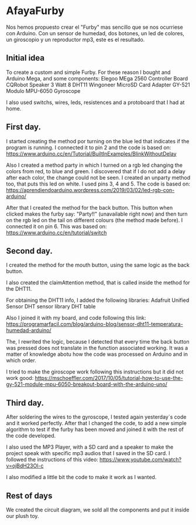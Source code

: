 # AfayaFurby
Nos hemos propuesto crear el "Furby" mas sencillo que se nos ocurriese con Arduino. Con un sensor de humedad, dos botones, un led de colores, un giroscopio y un reproductor mp3, este es el resultado.


## Initial idea

To create a custom and simple Furby. For these reason I bought and Arduino Mega, and some components:
  Elegoo MEga 2560 Controller Board
  CQRobot Speaker 3 Watt 8
  DHT11 Wingoneer
  MicroSD Card Adapter
  GY-521 Modulo MPU-6050 Gyroscope

I also used switchs, wires, leds, resistences and a protoboard that I had at home.

## First day.

I started creating the method por turning on the blue led that indicates if the program is running. I connected it to pin 2 and the code is based on:
https://www.arduino.cc/en/Tutorial/BuiltInExamples/BlinkWithoutDelay

Also I created a method party in which I turned on a rgb led changing the colors from red, to blue and green. I discovered that if I do not add a delay after each color, the change could not be seen. I created an unparty method too, that puts this led on white. I used pins 3, 4 and 5.
The code is based on:
https://aprendiendoarduino.wordpress.com/2019/03/02/led-rgb-con-arduino/

After that I created the method for the back button. This button when clicked makes the furby say: "Party!!" (unavailable right now) and then turn on the rgb led on the tail on different colours (the method made before). I connected it on pin 6.
This was based on:
https://www.arduino.cc/en/tutorial/switch

## Second day.
I created the method for the mouth button, using the same logic as the back button.

I also created the claimAttention method, that is called inside the method for the DHT11.

For obtaining the DHT11 info, I added the following libraries:
	Adafruit Unified Sensor
	DHT sensor library
	DHT table

Also I joined it with my board, and code following this link:
https://programarfacil.com/blog/arduino-blog/sensor-dht11-temperatura-humedad-arduino/


The, I rewrited the logic, because I detected that every time the back button was pressed does not translate in the function associated working. It was a matter of knowledge abotu how the code was processed on Arduino and in which order.

I tried to make the giroscope work following this instructions but it did not work good:
https://mschoeffler.com/2017/10/05/tutorial-how-to-use-the-gy-521-module-mpu-6050-breakout-board-with-the-arduino-uno/

## Third day.

After soldering the wires to the gyroscope, I tested again yesterday´s code and it worked perfectly. After that I changed the code, to add a new simple algorithm to test if the furby has been moved and joined it with the rest of the code developed.

I also used the MP3 Player, with a SD card and a speaker to make the project speak with specific mp3 audios that I saved in the SD card. I followed the instructions of this video:
https://www.youtube.com/watch?v=ojBdH23Ol-c

I also modified a little bit the code to make it work as I wanted.

## Rest of days
We created the circuit diagram, we sold all the components and put it inside our plush toy.


